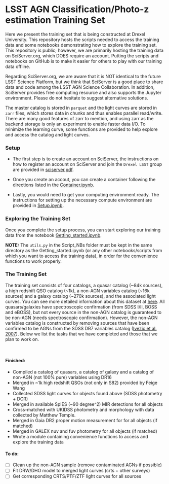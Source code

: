 # LSST AGN Classification/Photo-z estimation Training Set

Here we present the training set that is being constructed at Drexel
University. This repository hosts the scripts needed to access the
training data and some notebooks demonstrating how to explore the
training set. This repository is public; 
however, we are primarily hosting the training data on SciServer.org,
which DOES require an account. Putting the scripts
and notebooks on GitHub is to make it easier for others to play
with our training data offline.

Regarding SciServer.org, we are aware that it is NOT identical to the
future LSST Science Platform, but we think that SciServer is a good
place to share data and code among the LSST AGN Science Collaboration.
In addition, SciServer provides free computing resource and also
supports the Jupyter environment. Please do not hesitate to suggest
alternative solutions.

The master catalog is stored in `parquet` and the light curves are
stored in `zarr` files, which stores data in chunks and thus enables
parallel read/write. There are many good features of zarr to mention,
and using zarr as the backend storage is only an experiment to enable
faster data I/O. To minimize the learning curve, some functions are
provided to help explore and access the catalog and light curves.

### Setup
- The first step is to create an account on SciServer, the instructions
  on how to register an account on SciServer and join the `Drexel LSST` 
  group are provided in [sciserver.pdf](Setup/sciserver.pdf). 

- Once you create an accout, you can create a container following the 
  directions listed in the [Container.ipynb](Setup/Container.ipynb).

- Lastly, you would need to get your computing environment ready. 
  The instructions for setting up the necessary compute environment are 
  provided in [Setup.ipynb](Setup/Setup.ipynb).

### Exploring the Training Set
Once you complete the setup process, you can start exploring our training data 
from the notebook [Getting_started.ipynb](Script_NBs/00_Getting_started.ipynb).

**NOTE:** The `utils.py` in the Script_NBs folder must be kept in the same directory 
as the Getting_started.ipynb (or any other notebooks/scripts from which you want to access 
the training data), in order for the convenience functions to work properly.

### The Training Set
The training set consists of four catalogs, a quasar catalog (~84k
sources), a high redshift QSO catalog (~1k), a non-AGN variables catalog (~16k sources) 
and a galaxy catalog (~270k sources), and the associated light curves. 
You can see more detailed information about this dataset at [here](./Data_Stat.md). 
All quasars/galaxies have spectroscopic confirmation
(from SDSS I/II, BOSS and eBOSS), but not every source in the non-AGN
catalog is guaranteed to be non-AGN (needs spectroscopic
confirmation). However, the non-AGN variables catalog is constructed by removing
sources that have been confirmed to be AGNs from the SDSS DR7
variables catalog ([Ivezic et al. 2007](http://faculty.washington.edu/ivezic/sdss/catalogs/S82variables.html)). 
Below we list the tasks that we have completed and those that we plan to work on.

<br/>

#### Finished:
- Compiled a catalog of quasars, a catalog of galaxy and a catalog of non-AGN (not 100% pure) 
  variables using DR16
- Merged in ~1k high redshift QSOs (not only in S82) provided by Feige Wang
- Collected SDSS light curves for objects found above (SDSS photometry + DCR)
- Merged in available SpIES (~90 degree^2) MIR detections for all objects
- Cross-matched with UKIDSS photometry and morphology with data collected by Matthew Temple.
- Merged in Gaia DR2 proper motion measurement for for all objects (if matched)
- Merged in GALEX nuv and fuv photometry for all objects (if matched)
- Wrote a module containing convenience functions to access and explore the training data

#### To do:
- [ ] Clean up the non-AGN sample (remove contaminated AGNs if possible)
- [ ] Fit DRW/DHO model to merged light curves (crts + other surveys)
- [ ] Get corresponding CRTS/PTF/ZTF light curves for all sources
